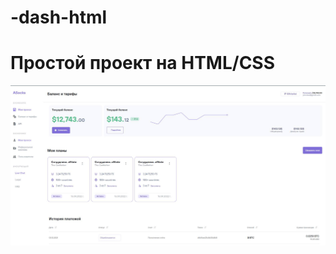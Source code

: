 # -dash-html



# Простой проект на HTML/CSS 
![Alt-текст](https://github.com/islamhadjime/-dash-html/blob/main/screen/sreen.jpg "-dash-html")
